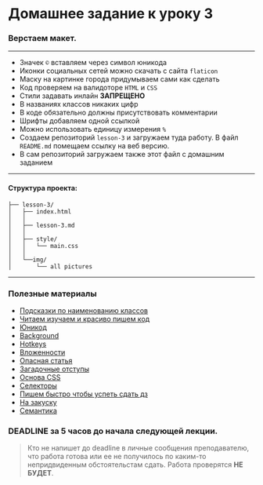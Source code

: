 # Домашнее задание к уроку 3

### Верстаем макет.

***
+ Значек ```©``` вставляем через символ юникода
+ Иконки социальных сетей можно скачать с сайта ```flaticon```
+ Маску на картинке города придумываем сами как сделать
+ Код проверяем на валидоторе ```HTML``` и ```CSS```
+ Стили задавать инлайн **ЗАПРЕЩЕНО**
+ В названиях классов никаких цифр
+ В коде обязательно должны присутствовать комментарии
+ Шрифты добавляем одной ссылкой
+ Можно использовать единицу измерения ```%```
+ Создаем репозиторий ```lesson-3``` и загружаем туда работу. В файл ```README.md``` помещаем
ссылку на веб версию.
+ В сам репозиторий загружаем также этот файл с домашним заданием
***

#### Структура проекта: 

```
├── lesson-3/
│   ├── index.html
│   │
│   ├── lesson-3.md
│   │
│   ├── style/
│   │   └── main.css
│   │
│   └──img/
│       └── all pictures
```

***

### Полезные материалы 

+ [Подсказки по наименованию классов](https://github.com/yoksel/common-words)
+ [Читаем изучаем и красиво пишем код](http://codeguide.academy/html-css.html)
+ [Юникод](https://unicode-table.com/ru/#control-character)
+ [Background](https://developer.mozilla.org/ru/docs/Web/CSS/background)
+ [Hotkeys](https://nikomedvedev.ru/other/vscodeshortcuts/hotkeys.html)
+ [Вложенности](https://caninclude.glitch.me/)
+ [Опасная статья](https://web-standards.ru/articles/vertical-align/)
+ [Загадочные отступы](https://css-live.ru/articles/zagadochnye-otstupy-mezhdu-inlajn-blokami.html)
+ [Основа CSS](https://html5book.ru/osnovy-css/)
+ [Селекторы](https://code.tutsplus.com/ru/tutorials/the-30-css-selectors-you-must-memorize--net-16048)
+ [Пишем быстро чтобы успеть сдать дз](https://bezugly.ru/blog/posts/emmet)
+ [На закуску](https://html5css.ru/html/html5_syntax.php)
+ [Семантика](https://medium.com/@stasonmars/%D1%81%D0%B5%D0%BA%D1%80%D0%B5%D1%82%D1%8B-%D0%B8%D1%81%D0%BF%D0%BE%D0%BB%D1%8C%D0%B7%D0%BE%D0%B2%D0%B0%D0%BD%D0%B8%D1%8F-%D1%81%D0%B5%D0%BC%D0%B0%D0%BD%D1%82%D0%B8%D1%87%D0%B5%D1%81%D0%BA%D0%BE%D0%B8%CC%86-%D0%B2%D0%B5%D1%80%D1%81%D1%82%D0%BA%D0%B8-%D0%B2-html5-c7cd5e6f1ebb)


### DEADLINE за 5 часов до начала следующей лекции.

> Кто не напишет до deadline в личные сообщения преподавателю, что работа готова или ее не получилось по каким-то непридвиденным обстоятельстам сдать. Работа проверятся **НЕ БУДЕТ**.
